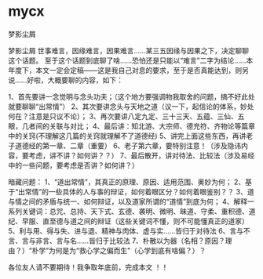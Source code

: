 # mycx
梦影尘屑

梦影尘屑
世事难言，因缘难言，因果难言……某三五因缘与因果之下，决定聊聊这个话题。
至于这个话题到底聊了啥……恐怕还是只能以“难言”二字为结论……本年度下，本文一定会定稿——这是我自己对息的要求，至于是否真能达到，则另说……好啦，大概要聊的内容，如下：


1、首先要讲一念觉明与念头功夫；（这个地方要强调物我取舍的问题，搞不好此处就要聊聊“出常情”）
2、其次要讲念头与天地之道（议一下，起信论的体系，妙处何在？注意是只议不论）；
3、再次要讲八定九定、三十三天、五蕴、三仙、五眼，几者间的关联与对比；
4、最后讲：知北游、大宗师、德充符、齐物论等篇章中的关窍(不理解这几篇的关窍就理解不了道德经)
5、讲完上面这些东西，再讲老子道德经的第一章、二章（重要）
6、老子第六章，要特别注意！（涉及隐讳内容，要考虑，讲不讲？如何讲？？）
7、最后散开，讲对待法、比较法（涉及易经中的一些问题，要考虑是否讲？如何讲？）

暗藏问题：
1、“道出常情”，其真正的原理、原因、适用范围、奥妙为何；
2、基于“出常情”的一些具体的人与事的辩证，如何着眼区分？如何着眼鉴别？？
3、道与情之间的矛盾与统一、如何辩证，以及道家所谓的“道情”到底为何；
4、解释一系列关键词：总咒、总持、天下式、玄德、袭明、微明、昧道、守柔、重积德、道纪、早服、直至德与道之间的辩证（这些关键词不懂，则不可能懂真正的道家）
5、利与用、得与失、进与退、精神与肉体、虚与实……皆归于对待法
6、言与不言、言与非言、言与名……皆归于比较法
7、朴散以为器（名相？原因？理由？）“朴学”为何是为“救心学之偏而生”（心学到底有啥偏？）？

 各位友人请不要期待！我争取年底前，完成本文 ！！
